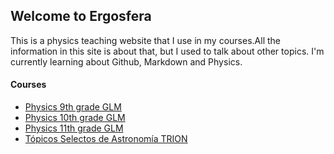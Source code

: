 ## Welcome to Ergosfera


This is a physics teaching website that I use in my courses.All the information in this site is about that, but I used to talk about other topics. I'm currently learning about Github, Markdown and Physics.

#### Courses

* [Physics 9th grade GLM](http://www.google.com)
* [Physics 10th grade GLM](http://www.google.com)
* [Physics 11th grade GLM](http://www.google.com)
* [Tópicos Selectos de Astronomía TRION](http://www.google.com)



